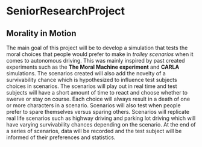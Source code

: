 # SeniorResearchProject
 
## **Morality in Motion**

The main goal of this project will be to develop a simulation that tests the moral
choices that people would prefer to make in *trolley scenarios* when it comes
to autonomous driving. This was mainly inspired by past created experiments such as the 
**The Moral Machine experiment** and **CARLA** simulations. The scenarios created will 
also add the novelty of a survivability chance which is hypothesized to influence test 
subjects choices in scenarios. The scenarios will play out in real time and test subjects will have a 
short amount of time to react and choose whether to swerve or stay on course. Each 
choice will always result in a death of one or more characters in a scenario.
Scenarios will also test when people prefer to spare themselves versus sparing others.
Scenarios will replicate real life scenarios such as highway driving and parking
lot driving which will have varying survivability chances depending on the scenario.
At the end of a series of scenarios, data will be recorded and the test subject will
be informed of their preferences and statistics.
